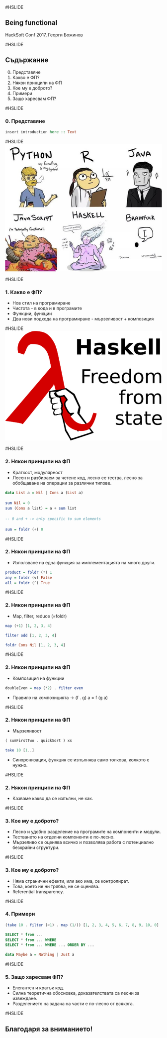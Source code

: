 #HSLIDE
## Being functional
HackSoft Conf 2017, Георги Божинов

#HSLIDE
## Съдържание
0. Представяне
1. Какво е ФП?
2. Някои принципи на ФП
3. Кое му е доброто?
4. Примери
5. Защо харесвам ФП?

#HSLIDE
### 0. Представяне
```haskell
insert introduction here :: Text
```

#HSLIDE
![Haskell God](assets/CM_FCzGUAAQyQAt.jpg)

#HSLIDE
### 1. Какво е ФП?
* Нов стил на програмиране
* Чистота - в кода и в програмите
* Функции, функции
* Два нови подхода на програмиране - мързеливост + композиция

#HSLIDE
<img src="assets/Haskell-logo-revolution.png" width="600">

#HSLIDE
### 2. Някои принципи на ФП
* Краткост, модулярност
* Лесен и разбираем за четене код, лесно се тества, лесно за обобщаване на операции за различни типове.

```haskell
data List a = Nil | Cons a (List a)

sum Nil = 0 
sum (Cons a list) = a + sum list

-- 0 and + -> only specific to sum elements

sum = foldr (+) 0
```

#HSLIDE
### 2. Някои принципи на ФП
* Използване на една функция за имплементацията на много други.

```haskell
product = foldr (*) 1
any = foldr (v) False
all = foldr (^) True
```

#HSLIDE
### 2. Някои принципи на ФП
* Map, filter, reduce (=foldr)

```haskell
map (+1) [1, 2, 3, 4]
```

```haskell
filter odd [1, 2, 3, 4]
```

```haskell
foldr Cons Nil [1, 2, 3, 4]
```

#HSLIDE
### 2. Някои принципи на ФП
* Композиция на функции
```haskell
doubleEven = map (*2) . filter even  
```

* Правило на композицията -> (f . g) a = f (g a)

#HSLIDE
### 2. Някои принципи на ФП
* Мързеливост

```haskell
( sumFirstTwo . quickSort ) xs
```

```haskell
take 10 [1..]
```

* Синхронизация, функция се изпълнява само толкова, колкото е нужно. 

#HSLIDE
### 2. Някои принципи на ФП
* Казваме какво да се изпълни, не как.

#HSLIDE
### 3. Кое му е доброто?
* Лесно и удобно разделение на програмите на компоненти и модули.
* Тестването на отделни компоненти е по-лесно.
* Мързеливо се оценява всичко и позволява работа с потенциално безкрайни структури.

#HSLIDE
### 3. Кое му е доброто?
* Няма странични ефекти, или ако има, се контролират.
* Това, което не ни трябва, не се оценява.
* Referential transparency.

#HSLIDE
### 4. Примери
```haskell
(take 10 . filter (<1) . map (1/)) [1, 2, 3, 4, 5, 6, 7, 8, 9, 10, 0]
```

```sql
SELECT * from ...
SELECT * from ... WHERE
SELECT * from ... WHERE ... ORDER BY ...
```

```haskell
data Maybe a = Nothing | Just a
```

#HSLIDE
### 5. Защо харесвам ФП?
* Елегантен и кратък код.
* Силна теоретична обосновка, доказателствата са лесни за извеждане.
* Разделението на задача на части е по-лесно от всякога.

#HSLIDE
## Благодаря за вниманието!
